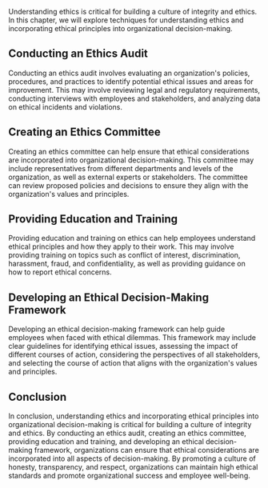 
Understanding ethics is critical for building a culture of integrity and ethics. In this chapter, we will explore techniques for understanding ethics and incorporating ethical principles into organizational decision-making.

Conducting an Ethics Audit
--------------------------

Conducting an ethics audit involves evaluating an organization's policies, procedures, and practices to identify potential ethical issues and areas for improvement. This may involve reviewing legal and regulatory requirements, conducting interviews with employees and stakeholders, and analyzing data on ethical incidents and violations.

Creating an Ethics Committee
----------------------------

Creating an ethics committee can help ensure that ethical considerations are incorporated into organizational decision-making. This committee may include representatives from different departments and levels of the organization, as well as external experts or stakeholders. The committee can review proposed policies and decisions to ensure they align with the organization's values and principles.

Providing Education and Training
--------------------------------

Providing education and training on ethics can help employees understand ethical principles and how they apply to their work. This may involve providing training on topics such as conflict of interest, discrimination, harassment, fraud, and confidentiality, as well as providing guidance on how to report ethical concerns.

Developing an Ethical Decision-Making Framework
-----------------------------------------------

Developing an ethical decision-making framework can help guide employees when faced with ethical dilemmas. This framework may include clear guidelines for identifying ethical issues, assessing the impact of different courses of action, considering the perspectives of all stakeholders, and selecting the course of action that aligns with the organization's values and principles.

Conclusion
----------

In conclusion, understanding ethics and incorporating ethical principles into organizational decision-making is critical for building a culture of integrity and ethics. By conducting an ethics audit, creating an ethics committee, providing education and training, and developing an ethical decision-making framework, organizations can ensure that ethical considerations are incorporated into all aspects of decision-making. By promoting a culture of honesty, transparency, and respect, organizations can maintain high ethical standards and promote organizational success and employee well-being.

